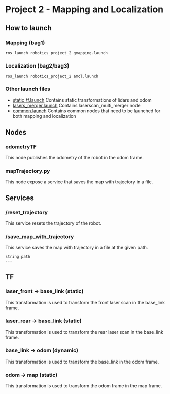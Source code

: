 # Project 2 - Mapping and Localization

## How to launch

### Mapping (bag1)
    ros_launch robotics_project_2 gmapping.launch

### Localization (bag2/bag3)
    ros_launch robotics_project_2 amcl.launch

### Other launch files
 - <u>static_tf.launch</u> Contains static transformations of lidars and odom
 - <u>lasers_merger.launch</u> Contains laserscan_multi_merger node
 - <u>common.launch</u> Contains common nodes that need to be launched for both mapping and localization

## Nodes

### odometryTF
This node publishes the odometry of the robot in the odom frame.

### mapTrajectory.py
This node expose a service that saves the map with trajectory in a file.

## Services

### /reset_trajectory
This service resets the trajectory of the robot.

### /save_map_with_trajectory
This service saves the map with trajectory in a file at the given path.
    
    string path
    ---

## TF

### laser_front -> base_link (static)
This transformation is used to transform the front laser scan in the base_link frame.

### laser_rear -> base_link (static)
This transformation is used to transform the rear laser scan in the base_link frame.

### base_link -> odom (dynamic)
This transformation is used to transform the base_link in the odom frame.

### odom -> map (static)
This transformation is used to transform the odom frame in the map frame.
